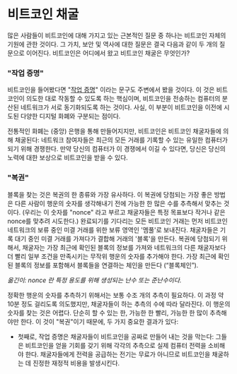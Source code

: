 # 비트코인 채굴

많은 사람들이 비트코인에 대해 가지고 있는 근본적인 질문 중 하나는 비트코인 자체의 기원에 관한 것이다. 그 가치, 보안 및 역사에 대한 질문은 결국 다음과 같이 두 개의 질문으로 이어진다. 비트코인은 어디에서 왔고 비트코인 채굴은 무엇인가?
### "작업 증명"
비트코인을 들어봤다면 "[작업 증명](https://bitcoinmagazine.com/articles/genesis-files-hashcash-or-how-adam-back-designed-bitcoins-motor-block)" 이라는 문구도 주변에서 봤을 것이다. 이 것은 비트코인이 의도한 대로 작동할 수 있도록 하는 핵심이며, 비트코인을 전송하는 컴퓨터의 분산된 네트워크가 서로 동기화되도록 하는 것이다. 사실, 이 부분이 비트코인을 이전에 시도된 다양한 디지털 화폐와 구분되는 점이다.

전통적인 화폐는 (중앙) 은행을 통해 만들어지지만, 비트코인은 비트코인 채굴자들에 의해 채굴된다: 네트워크 참여자들은 최근의 모든 거래를 기록할 수 있는 유일한 컴퓨터가 되기 위해 경쟁한다. 만약 당신의 컴퓨터가 이 경쟁에서 이길 수 있다면, 당신은 당신의 노력에 대한 보상으로 비트코인을 받을 수 있다.

### "복권"
블록을 찾는 것은 복권의 한 종류와 가장 유사하다. 이 복권에 당첨되는 가장 좋은 방법은 다른 사람이 행운의 숫자를 생각해내기 전에 가능한 한 많은 수를 추측해서 맞추는 것이다. (우리는 이 숫자를 "nonce" 라고 부르고 채굴자들은 특정 목표보다 작거나 같은 nonce를  맞추려 시도한다.) 완료되기를 기다리는 모든 비트코인 거래는 먼저 비트코인 네트워크의 보류 중인 미결 거래를 위한 보류 영역인 '멤풀'로 보내진다. 채굴자들은 기록 대기 중인 미결 거래를 가져다가 결합해 거래의 '블록'을 만든다. 복권에 당첨되기 위해서, 채굴자는 가장 최근에 확인된 블록의 정보를 가져와 네트워크의 다른 채굴자보다 더 빨리 일부 조건을 만족시키는 무작위 행운의 숫자를 추가해야 한다. 가장 최근에 확인된 블록의 정보를 포함해서 블록들을 연결하는 체인을 만든다 (“블록체인”).

*옮긴이: nonce 란 특정 용도를 위해 생성되는 난수 또는 준난수이다.*

정확한 행운의 숫자를 추측하기 위해서는 보통 수조 개의 추측이 필요하다. 이 과정 약 10분 정도 걸리도록 의도했지만, 채굴자들이 하는 추측의 수에 따라 달라진다. 이 행운의 숫자를 찾는 것은 어렵다. 단순히 할 수 있는 한, 가능한 한 빨리, 가능한 한 많이 추측해야만 한다. 이 것이 "복권"이기 때문에, 두 가지 중요한 결과가 있다:
* 첫째로, 작업 증명은 채굴자들이 비트코인을 공짜로 만들어 내는 것을 막는다: 그들은 비트코인을 얻을 기회를 갖기 위해 각각의 추측으로 실제 컴퓨터 전력을 소비해야 한다. 채굴자들에게 전력을 공급하는 전기는 무료가 아니므로 비트코인을 채굴하는 데 진정한 재정적 비용을 발생시킨다.
